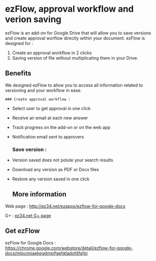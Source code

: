 # ezFlow, approval workflow and verion saving

ezFlow is an add-on for Google Drive that will allow you to save versions and create approval worflow directly within  your document. ezFlow is designed for :

1. Create an approval workflow in 2 clicks
2. Saving version of file without multiplicating them in your Drive.

  ## Benefits

We designed ezFlow to allow you to access all information related to versioning and your workflow in ease.

    ### Create approval workflow : 
* Select user to get approval in one click
* Receive an email at each new answer
* Track progress on the add-on or on the web app
* Notification email sent to approvers

    ### Save version : 
* Version saved does not polute your search results
* Download any version as PDF or Docx files
* Restore any version saved in one click

  ## More information

Web page : http://ez34.net/ezapps/ezflow-for-google-docs

G+ : [ez34.net G+ page](https://plus.google.com/b/107785601293931208999/)

Get ezFlow
------------------------------------------
ezFlow for Google Docs : https://chrome.google.com/webstore/detail/ezflow-for-google-docs/mlpcimiaekegdmpifgehkladofdfafpi
